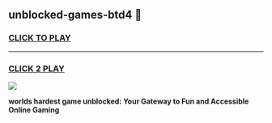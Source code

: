 
## unblocked-games-btd4 👋
<h3>
<a href="https://premium.freeplayer.one?title=unblocked-games-btd4&ref=14F">CLICK TO PLAY</a></h3>
<hr>

<h3>
<a href="https://premium.freeplayer.one?title=unblocked-games-btd4&ref=14F">CLICK 2 PLAY</a>
  
</h3>

<a href="https://premium.freeplayer.one?title=unblocked-games-btd4&ref=12F/"><img src="https://clearcache.store/games.png"></a>


**worlds hardest game unblocked: Your Gateway to Fun and Accessible Online Gaming**
